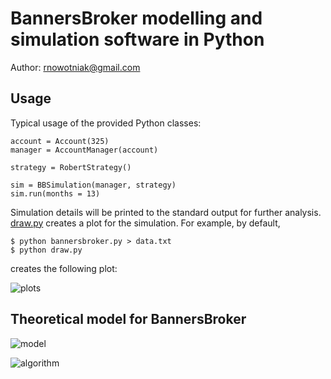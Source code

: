 BannersBroker modelling and simulation software in Python
=========================================================

Author: rnowotniak@gmail.com

Usage
-----

Typical usage of the provided Python classes:

	account = Account(325)
	manager = AccountManager(account)

	strategy = RobertStrategy()

	sim = BBSimulation(manager, strategy)
	sim.run(months = 13)

Simulation details will be printed to the standard output
for further analysis. [draw.py](bannersbroker/draw.py) creates a plot
for the simulation. For example, by default,

	$ python bannersbroker.py > data.txt
	$ python draw.py   

creates the following plot:

![plots](https://raw.github.com/rnowotniak/bannersbroker/master/docs/plots.jpg)

Theoretical model for BannersBroker
-----------------------------------

![model](https://raw.github.com/rnowotniak/bannersbroker/master/docs/bannersbroker-0.jpg)

![algorithm](https://raw.github.com/rnowotniak/bannersbroker/master/docs/bannersbroker-1.jpg)

